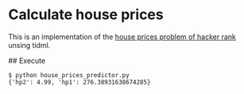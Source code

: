 # Calculate house prices

This is an implementation of the [house prices problem of hacker rank](https://www.hackerrank.com/challenges/predicting-house-prices) unsing tidml.

## Execute

```
$ python house_prices_predictor.py
{'hp2': 4.99, 'hp1': 276.38931638674285}
```

